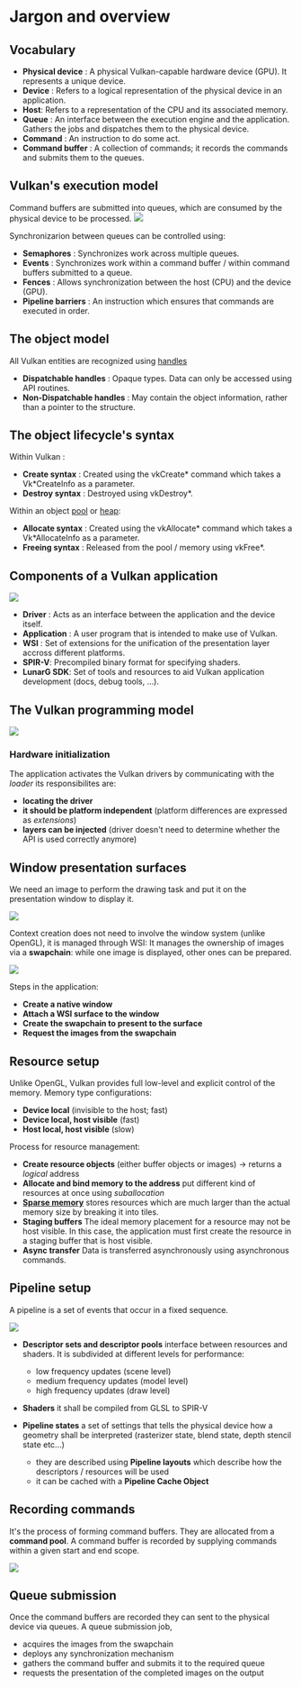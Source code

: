 # Jargon and overview

## Vocabulary

- **Physical device** : A physical Vulkan-capable hardware device (GPU). It represents a unique device.
- **Device** : Refers to a logical representation of the physical device in an application.
- **Host**: Refers to a representation of the CPU and its associated memory.
- **Queue**  : An interface between the execution engine and the application. Gathers the jobs and dispatches them to the physical device.
- **Command** : An instruction to do some act.
- **Command buffer** :  A collection of commands; it records the commands and submits them to the queues.


## Vulkan's execution model

Command buffers are submitted into queues, which are consumed by the physical device to be processed.
![](executionModel.png)

Synchronizarion between queues can be controlled using:

 - **Semaphores** : Synchronizes work across multiple queues.
 - **Events** : Synchronizes work within a command buffer / within command buffers submitted to a queue.
 - **Fences** : Allows synchronization between the host (CPU) and the device (GPU).
 - **Pipeline barriers** : An instruction which ensures that commands are executed in order.

 
## The object model

All Vulkan entities are recognized using [handles](https://stackoverflow.com/a/13023487)

 - **Dispatchable handles** : Opaque types. Data can only be accessed using API routines.
 - **Non-Dispatchable handles** : May contain the object information, rather than a pointer to the structure.

## The object lifecycle's syntax

Within Vulkan :
 - **Create syntax** : Created using the vkCreate\* command which takes a Vk\*CreateInfo as a parameter.
 - **Destroy syntax** : Destroyed using vkDestroy\*.

Within an object [pool](https://en.wikipedia.org/wiki/Pool_(computer_science)) or [heap](https://stackoverflow.com/a/80113):
 - **Allocate syntax** : Created using the vkAllocate\* command which takes a Vk\*AllocateInfo as a parameter.
 - **Freeing syntax** : Released from the pool / memory using vkFree\*.


## Components of a Vulkan application

![](vulkanApp.png)

 - **Driver** : Acts as an interface between the application and the device itself.
 - **Application** : A user program that is intended to make use of Vulkan.
 - **WSI** : Set of extensions for the unification of the presentation layer accross different platforms.
 - **SPIR-V**: Precompiled binary format for specifying shaders.
 - **LunarG SDK**:  Set of tools and resources to aid Vulkan application development (docs, debug tools, ...).


## The Vulkan programming model

![](programmingModel.png)

### Hardware initialization

The application activates the Vulkan drivers by communicating with the *loader* its responsibilites are:
  - **locating the driver**
  - **it should be platform independent** (platform differences are expressed as *extensions*)
  - **layers can be injected** (driver doesn't need to determine whether the API is used correctly anymore)

## Window presentation surfaces

We need an image to perform the drawing task and put it on the presentation window to display it.

![](windowPresentation.png)

Context creation does not need to involve the window system (unlike OpenGL), it is managed through WSI:
It manages the ownership of images via a **swapchain**: while one image is displayed, other ones can be prepared.

![](swapchain.png)

Steps in the application:
  - **Create a native window**
  - **Attach a WSI surface to the window**
  - **Create the swapchain to present to the surface**
  - **Request the images from the swapchain**

## Resource setup

Unlike OpenGL, Vulkan provides full low-level and explicit control of the memory.
Memory type configurations:
  - **Device local** (invisible to the host; fast) 
  - **Device local, host visible** (fast)
  - **Host local, host visible** (slow)

Process for resource management:
  - **Create resource objects** (either buffer objects or images) -> returns a *logical* address
  - **Allocate and bind memory to the address** put different kind of resources at once using *suballocation*
  - **[Sparse memory](https://en.wikipedia.org/wiki/Sparse_distributed_memory)** stores resources which are much larger than the actual memory size by breaking it into tiles.
  - **Staging buffers** The ideal memory placement for a resource may not be host visible. In this
case, the application must first create the resource in a staging buffer that is host visible.
  - **Async transfer** Data is transferred asynchronously using asynchronous commands.

## Pipeline setup

A pipeline is a set of events that occur in a fixed sequence.

![](pipeline.png)

- **Descriptor sets and descriptor pools**  interface between resources and shaders. It is subdivided at different levels for performance:
  - low frequency updates (scene level)
  - medium frequency updates (model level)
  - high frequency updates (draw level)

- **Shaders** it shall be compiled from GLSL to SPIR-V
- **Pipeline states** a set of settings that tells the physical device how a geometry shall be interpreted (rasterizer state, blend state, depth stencil state etc...)
  - they are described using **Pipeline layouts** which describe how the descriptors / resources will be used
  - it can be cached with a **Pipeline Cache Object**


## Recording commands

It's the process of forming command buffers. They are allocated from a **command pool**. 
A command buffer is recorded by supplying commands within a given start and end scope.

![](commandRecord.png)

## Queue submission

Once the command buffers are recorded they can sent to the physical device via queues.
A queue submission job,
 - acquires the images from the swapchain
 - deploys any synchronization mechanism
 - gathers the command buffer and submits it to the required queue
 - requests the presentation of the completed images on the output

